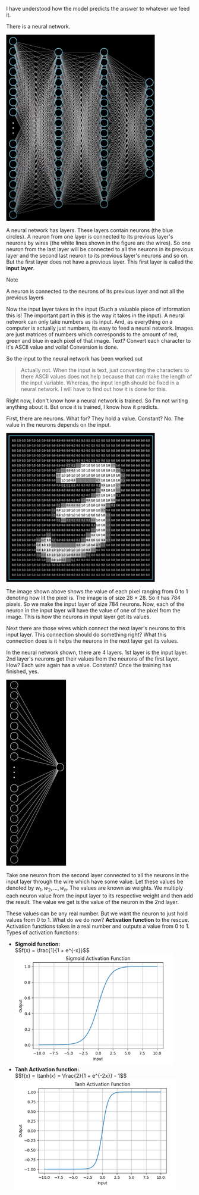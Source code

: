 I have understood how the model predicts the answer to whatever we feed it.

There is a neural network.

<img src="neural_network_example.png" height=500>

A neural network has layers. These layers contain neurons (the blue circles). A neuron from one layer is connected to its previous layer's neurons by wires (the white lines shown in the figure are the wires). So one neuron from the last layer will be connected to all the neurons in its previous layer and the second last neuron to its previous layer's neurons and so on. But the first layer does not have a previous layer. This first layer is called the <b>input layer</b>.

> [!Note]
> A neuron is connected to the neurons of its 	previous layer and not all the previous layer<b>s</b>

Now the input layer takes in the input (Such a valuable piece of information this is! The important part in this is the way it takes in the input). A neural network can only take numbers as its input. And, as everything on a computer is actually just numbers, its easy to feed a neural network. Images are just matrices of numbers which corresponds to the amount of red, green and blue in each pixel of that image. Text? Convert each character to it's ASCII value and voila! Conversion is done.

So the input to the neural network has been worked out
> Actually not. When the input is text, just converting the characters to there ASCII values does not help because that can make the length of the input variable. Whereas, the input length should be fixed in a neural network. I will have to find out how it is done for this.

Right now, I don't know how a neural network is trained. So I'm not writing anything about it. But once it is trained, I know how it predicts.

First, there are neurons. What for? They hold a value. Constant? No. The value in the neurons depends on the input.

<img src="MINST_3_image_with_pixel_values.png" height=400>

The image shown above shows the value of each pixel ranging from 0 to 1 denoting how lit the pixel is. The image is of size 28 $\times$ 28. So it has 784 pixels. So we make the input layer of size 784 neurons. Now, each of the neuron in the input layer will have the value of one of the pixel from the image. This is how the neurons in input layer get its values.

Next there are those wires which connect the next layer's neurons to this input layer. This connection should do something right? What this connection does is it helps the neurons in the next layer get its values.

In the neural network shown, there are 4 layers. 1st layer is the input layer. 2nd layer's neurons get their values from the neurons of the first layer. How? Each wire again has a value. Constant? Once the training has finished, yes.

<img src="neuron_connection.png" alt="A neuron connected to the neurons in its previous layer" height=500>

Take one neuron from the second layer connected to all the neurons in the input layer through the wire which have some value. Let these values be denoted by $w_1, w_2, \dots, w_n$. The values are known as weights. We multiply each neuron value from the input layer to its respective weight and then add the result. The value we get is the value of the neuron in the 2nd layer.

These values can be any real number. But we want the neuron to just hold values from 0 to 1. What do we do now? <b>Activation function</b> to the rescue. Activation functions takes in a real number and outputs a value from 0 to 1. Types of activation functions:
<ul>
	<li><b>Sigmoid function:</b></li>
	$$f(x) = \frac{1}{1 + e^{-x}}$$<br>

<img src="sigmoid.png" alt="Sigmoid function plot" height=300>
	<li><b>Tanh Activation function:</b></li>
	$$f(x) = \tanh(x) = \frac{2}{1 + e^{-2x}} - 1$$<br>
	
<img src="tanh.png" alt="tanh activation function plot" height=300>
</ul>
